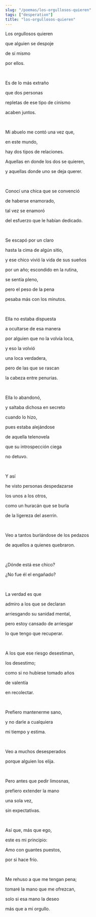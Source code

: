 ```yaml
---
slug: "/poemas/los-orgullosos-quieren"
tags: ["desperation"]
title: "los-orgullosos-quieren"
---
```

Los orgullosos quieren

que alguien se despoje

de sí mismo

por ellos.

&nbsp;

Es de lo más extraño

que dos personas

repletas de ese tipo de cinismo

acaben juntos.

&nbsp;

Mi abuelo me contó una vez que,

en este mundo,

hay dos tipos de relaciones.

Aquellas en donde los dos se quieren,

y aquellas donde uno se deja querer.

&nbsp;

Conocí una chica que se convenció

de haberse enamorado,

tal vez se enamoró

del esfuerzo que le habían dedicado.

&nbsp;

Se escapó por un claro

hasta la cima de algún sitio,

y ese chico vivió la vida de sus sueños

por un año; escondido en la rutina,

se sentía pleno,

pero el peso de la pena

pesaba más con los minutos.

&nbsp;

Ella no estaba dispuesta

a ocultarse de esa manera

por alguien que no la volvía loca,

y eso la volvió

una loca verdadera,

pero de las que se rascan

la cabeza entre penurias.

&nbsp;

Ella lo abandonó,

y saltaba dichosa en secreto

cuando lo hizo,

pues estaba alejándose

de aquella telenovela

que su introspección ciega

no detuvo.

&nbsp;

Y así

he visto personas despedazarse

los unos a los otros,

como un huracán que se burla

de la ligereza del aserrín.

&nbsp;

Veo a tantos burlándose de los pedazos

de aquellos a quienes quebraron.

&nbsp;

¿Dónde está ese chico?

¿No fue él el engañado?

&nbsp;

La verdad es que

admiro a los que se declaran

arriesgando su sanidad mental,

pero estoy cansado de arriesgar

lo que tengo que recuperar.

&nbsp;

A los que ese riesgo desestiman,

los desestimo;

como si no hubiese tomado años

de valentía

en recolectar.

&nbsp;

Prefiero mantenerme sano,

y no darle a cualquiera

mi tiempo y estima.

&nbsp;

Veo a muchos desesperados

porque alguien los elija.

&nbsp;

Pero antes que pedir limosnas,

prefiero extender la mano

una sola vez,

sin expectativas.

&nbsp;

Así que, más que ego,

este es mi principio:

Amo con guantes puestos,

por si hace frío.

&nbsp;

Me rehuso a que me tengan pena;

tomaré la mano que me ofrezcan,

solo si esa mano la deseo

más que a mi orgullo.